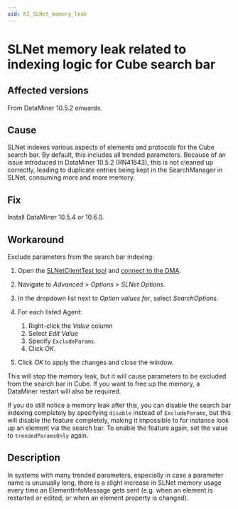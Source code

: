 ```yaml
---
uid: KI_SLNet_memory_leak
---
```


# SLNet memory leak related to indexing logic for Cube search bar

## Affected versions

From DataMiner 10.5.2 onwards.

## Cause

SLNet indexes various aspects of elements and protocols for the Cube search bar. By default, this includes all trended parameters. Because of an issue introduced in DataMiner 10.5.2 (RN41643), this is not cleaned up correctly, leading to duplicate entries being kept in the SearchManager in SLNet, consuming more and more memory.

## Fix

Install DataMiner 10.5.4 or 10.6.0.<!-- RN 42544 -->

## Workaround

Exclude parameters from the search bar indexing:

1. Open the [SLNetClientTest tool](xref:SLNetClientTest_tool) and [connect to the DMA](xref:Connecting_to_a_DMA_with_the_SLNetClientTest_tool).

1. Navigate to *Advanced* > *Options* > *SLNet Options*.

1. In the dropdown list next to *Option values for*, select *SearchOptions*.

1. For each listed Agent:

   1. Right-click the *Value* column
   1. Select *Edit Value*
   1. Specify `ExcludeParams`.
   1. Click *OK*.

1. Click *OK* to apply the changes and close the window.

This will stop the memory leak, but it will cause parameters to be excluded from the search bar in Cube. If you want to free up the memory, a DataMiner restart will also be required.

If you do still notice a memory leak after this, you can disable the search bar indexing completely by specifying `disable` instead of `ExcludeParams`, but this will disable the feature completely, making it impossible to for instance look up an element via the search bar. To enable the feature again, set the value to `trendedParamsOnly` again.

## Description

In systems with many trended parameters, especially in case a parameter name is unusually long, there is a slight increase in SLNet memory usage every time an ElementInfoMessage gets sent (e.g. when an element is restarted or edited, or when an element property is changed).
